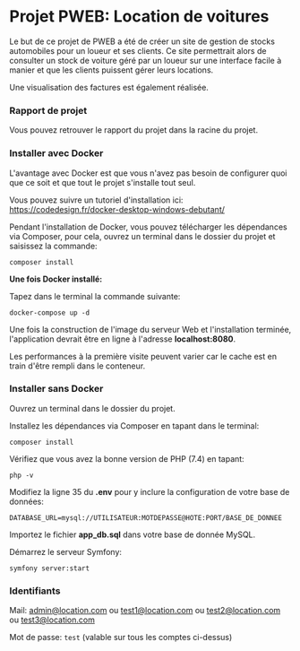 # Projet PWEB: Location de voitures

Le but de ce projet de PWEB a été de créer un site de gestion de stocks automobiles pour un loueur et ses clients.
Ce site permettrait alors de consulter un stock de voiture géré par un loueur sur une interface facile à manier et que les clients puissent gérer leurs locations.

Une visualisation des factures est également réalisée.

### Rapport de projet

Vous pouvez retrouver le rapport du projet dans la racine du projet.

### Installer avec Docker

L'avantage avec Docker est que vous n'avez pas besoin de configurer quoi que ce soit et que tout le projet s'installe tout seul.

Vous pouvez suivre un tutoriel d'installation ici: https://codedesign.fr/docker-desktop-windows-debutant/

Pendant l'installation de Docker, vous pouvez télécharger les dépendances via Composer, pour cela, ouvrez un terminal dans le dossier du projet et saisissez la commande:

``composer install``

**Une fois Docker installé:**

Tapez dans le terminal la commande suivante:

``docker-compose up -d``

Une fois la construction de l'image du serveur Web et l'installation terminée, l'application devrait être en ligne à l'adresse **localhost:8080**.

Les performances à la première visite peuvent varier car le cache est en train d'être rempli dans le conteneur.

### Installer sans Docker

Ouvrez un terminal dans le dossier du projet.

Installez les dépendances via Composer en tapant dans le terminal:

``composer install``

Vérifiez que vous avez la bonne version de PHP (7.4) en tapant:

``php -v``

Modifiez la ligne 35 du **.env** pour y inclure la configuration de votre base de données:

``DATABASE_URL=mysql://UTILISATEUR:MOTDEPASSE@HOTE:PORT/BASE_DE_DONNEE``

Importez le fichier **app_db.sql** dans votre base de donnée MySQL.

Démarrez le serveur Symfony:

``symfony server:start``

### Identifiants

Mail: admin@location.com ou test1@location.com ou test2@location.com ou test3@location.com

Mot de passe: `test` (valable sur tous les comptes ci-dessus)